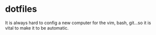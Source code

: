 # dotfiles
It is always hard to config a new computer for the vim, bash, git...so it is vital to make it to be automatic.
